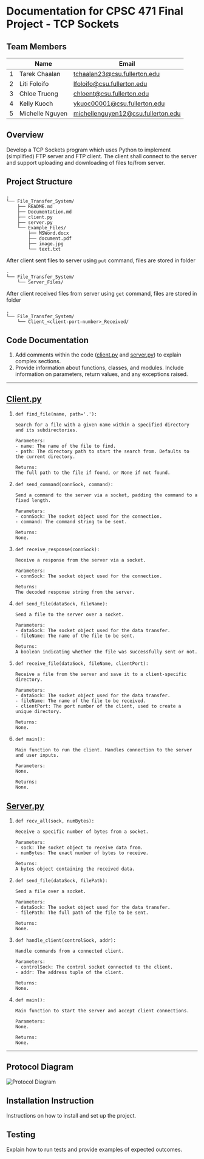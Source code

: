# Documentation for CPSC 471 Final Project - TCP Sockets

## Team Members

|     | Name            | Email                              |
| --- | --------------- | ---------------------------------- |
| 1   | Tarek Chaalan   | tchaalan23@csu.fullerton.edu       |
| 2   | Liti Foloifo    | lfoloifo@csu.fullerton.edu         |
| 3   | Chloe Truong    | chloent@csu.fullerton.edu          |
| 4   | Kelly Kuoch     | ykuoc00001@csu.fullerton.edu       |
| 5   | Michelle Nguyen | michellenguyen12@csu.fullerton.edu |

## Overview

Develop a TCP Sockets program which uses Python to implement (simplified) FTP server and FTP client. The client shall connect to the server and support uploading and downloading of files to/from server.

## Project Structure

```
.
└── File_Transfer_System/
    ├── README.md
    ├── Documentation.md
    ├── client.py
    ├── server.py
    └── Example_Files/
        ├── MSWord.docx
        ├── document.pdf
        ├── image.jpg
        └── text.txt
```

After client sent files to server using `put` command, files are stored in folder

```
.
└── File_Transfer_System/
    └── Server_Files/
```

After client received files from server using `get` command, files are stored in folder

```
.
└── File_Transfer_System/
    └── Client_<client-port-number>_Received/
```

## Code Documentation

1. Add comments within the code ([client.py](https://github.com/tarekchaalan/File-Transfer-System/blob/main/client.py) and [server.py](https://github.com/tarekchaalan/File-Transfer-System/blob/main/server.py)) to explain complex sections.
2. Provide information about functions, classes, and modules. Include information on parameters, return values, and any exceptions raised.

---

## [Client.py](https://github.com/tarekchaalan/File-Transfer-System/blob/main/client.py)

1.  ```
    def find_file(name, path='.'):

    Search for a file with a given name within a specified directory and its subdirectories.

    Parameters:
    - name: The name of the file to find.
    - path: The directory path to start the search from. Defaults to the current directory.

    Returns:
    The full path to the file if found, or None if not found.
    ```

2.  ```
    def send_command(connSock, command):

    Send a command to the server via a socket, padding the command to a fixed length.

    Parameters:
    - connSock: The socket object used for the connection.
    - command: The command string to be sent.

    Returns:
    None.
    ```

3.  ```
    def receive_response(connSock):

    Receive a response from the server via a socket.

    Parameters:
    - connSock: The socket object used for the connection.

    Returns:
    The decoded response string from the server.
    ```

4.  ```
    def send_file(dataSock, fileName):

    Send a file to the server over a socket.

    Parameters:
    - dataSock: The socket object used for the data transfer.
    - fileName: The name of the file to be sent.

    Returns:
    A boolean indicating whether the file was successfully sent or not.
    ```

5.  ```
    def receive_file(dataSock, fileName, clientPort):

    Receive a file from the server and save it to a client-specific directory.

    Parameters:
    - dataSock: The socket object used for the data transfer.
    - fileName: The name of the file to be received.
    - clientPort: The port number of the client, used to create a unique directory.

    Returns:
    None.
    ```

6.  ```
    def main():

    Main function to run the client. Handles connection to the server and user inputs.

    Parameters:
    None.

    Returns:
    None.
    ```

## [Server.py](https://github.com/tarekchaalan/File-Transfer-System/blob/main/server.py)

1.  ```
    def recv_all(sock, numBytes):

    Receive a specific number of bytes from a socket.

    Parameters:
    - sock: The socket object to receive data from.
    - numBytes: The exact number of bytes to receive.

    Returns:
    A bytes object containing the received data.
    ```

2.  ```
    def send_file(dataSock, filePath):

    Send a file over a socket.

    Parameters:
    - dataSock: The socket object used for the data transfer.
    - filePath: The full path of the file to be sent.

    Returns:
    None.
    ```

3.  ```
    def handle_client(controlSock, addr):

    Handle commands from a connected client.

    Parameters:
    - controlSock: The control socket connected to the client.
    - addr: The address tuple of the client.

    Returns:
    None.
    ```

4.  ```
    def main():

    Main function to start the server and accept client connections.

    Parameters:
    None.

    Returns:
    None.
    ```

---

## Protocol Diagram

![Protocol Diagram](https://i.imgur.com/R6DfL1W.png)

## Installation Instruction

Instructions on how to install and set up the project.

## Testing

Explain how to run tests and provide examples of expected outcomes.
